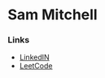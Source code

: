 # Sam Mitchell

### Links
 
- [LinkedIN](https://www.linkedin.com/in/sam-mitchell-0481a220a/)
- [LeetCode](https://leetcode.com/Samworth27)